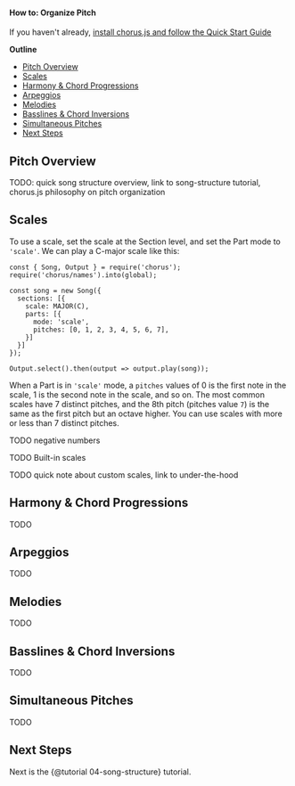#### How to: Organize Pitch

If you haven't already, [install chorus.js and follow the Quick Start Guide](./index.html#requirements)

**Outline**
- [Pitch Overview](#pitch-overview)
- [Scales](#scales)
- [Harmony & Chord Progressions](#harmony)
- [Arpeggios](#arpeggio-mode)
- [Melodies](#lead-mode)
- [Basslines & Chord Inversions](#bass-mode)
- [Simultaneous Pitches](#simultaneous)
- [Next Steps](#next-steps)


<a name="pitch-overview"></a>
## Pitch Overview

TODO: quick song structure overview, link to song-structure tutorial, chorus.js philosophy on pitch organization


<a name="scales"></a>
## Scales

To use a scale, set the scale at the Section level, and set the Part mode to `'scale'`.
We can play a C-major scale like this: 
```
const { Song, Output } = require('chorus');
require('chorus/names').into(global);

const song = new Song({
  sections: [{
    scale: MAJOR(C),
    parts: [{
      mode: 'scale',
      pitches: [0, 1, 2, 3, 4, 5, 6, 7],
    }]
  }]
});

Output.select().then(output => output.play(song));

```

When a Part is in `'scale'` mode, a `pitches` values of 0 is the first note in the scale, 1 is the second note in the scale, and so on.
The most common scales have 7 distinct pitches, and the 8th pitch (pitches value `7`) is the same as the first pitch but
an octave higher. You can use scales with more or less than 7 distinct pitches.

TODO negative numbers

TODO Built-in scales

TODO quick note about custom scales, link to under-the-hood


<a name="harmony"></a>
## Harmony & Chord Progressions

TODO


<a name="arpeggio-mode"></a>
## Arpeggios

TODO


<a name="lead-mode"></a>
## Melodies

TODO


<a name="bass-mode"></a>
## Basslines & Chord Inversions

TODO


<a name="simultaneous"></a>
## Simultaneous Pitches

TODO


<a name="next-steps"></a>
## Next Steps

Next is the {@tutorial 04-song-structure} tutorial.